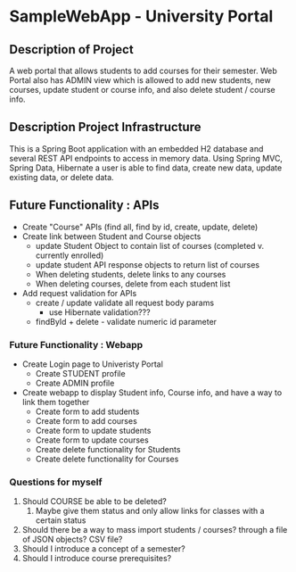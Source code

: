 # SampleWebApp - University Portal


## Description of Project
A web portal that allows students to add courses for their semester. Web Portal also has ADMIN view which is allowed to add new students, new courses, update student or course info, and also delete student / course info.  

## Description Project Infrastructure
This is a Spring Boot application with an embedded H2 database and several REST API endpoints to access in memory data.  Using Spring MVC, Spring Data, Hibernate a user is able to find data, create new data, update existing data, or delete data.  




## Future Functionality : APIs

- Create "Course" APIs (find all, find by id, create, update, delete)
- Create link between Student and Course objects 
  - update Student Object to contain list of courses (completed v. currently enrolled)
  - update student API response objects to return list of courses
  - When deleting students, delete links to any courses
  - When deleting courses, delete from each student list
- Add request validation for APIs
  - create / update validate all request body params
    - use Hibernate validation???
  - findById + delete - validate numeric id parameter
  
### Future Functionality : Webapp  
- Create Login page to Univeristy Portal
  - Create STUDENT profile
  - Create ADMIN profile
- Create webapp to display Student info, Course info, and have a way to link them together
  - Create form to add students
  - Create form to add courses
  - Create form to update students
  - Create form to update courses
  - Create delete functionality for Students
  - Create delete functionality for Courses
  
  
### Questions for myself
1. Should COURSE be able to be deleted?
   1. Maybe give them status and only allow links for classes with a certain status
2. Should there be a way to mass import students / courses? through a file of JSON objects? CSV file?
3. Should I introduce a concept of a semester?
4. Should I introduce course prerequisites?
